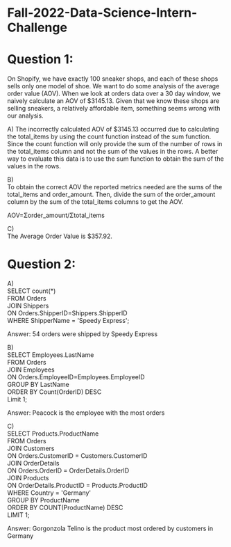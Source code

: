 # Fall-2022-Data-Science-Intern-Challenge

# Question 1:
On Shopify, we have exactly 100 sneaker shops, and each of these shops sells only one model of shoe. We want to do some analysis of the average order value (AOV). When we look at orders data over a 30 day window, we naively calculate an AOV of $3145.13. Given that we know these shops are selling sneakers, a relatively affordable item, something seems wrong with our analysis. 

A)
The incorrectly calculated AOV of $3145.13 occurred due to calculating the total_items by using the count function instead of the sum function. Since the count function will only provide the sum of the number of rows in the total_items column and not the sum of the values in the rows. A better way to evaluate this data is to use the sum function to obtain the sum of the values in the rows.

B)    	
To obtain the correct AOV the reported metrics needed are the sums of the total_items and order_amount. Then, divide the sum of the order_amount column by the sum of the total_items columns to get the AOV.

AOV=Σorder_amount/Σtotal_items

C)    	
The Average Order Value is $357.92.

# Question 2: 

A)  
SELECT count(*)  
FROM Orders  
JOIN Shippers   
ON Orders.ShipperID=Shippers.ShipperID  
WHERE ShipperName = 'Speedy Express';  

Answer: 54 orders were shipped by Speedy Express  

B)  
SELECT Employees.LastName   
FROM Orders   
JOIN Employees   
ON Orders.EmployeeID=Employees.EmployeeID   
GROUP BY LastName   
ORDER BY Count(OrderID) DESC  
Limit 1;

Answer: Peacock is the employee with the most orders

C)  
SELECT Products.ProductName   
FROM Orders   
JOIN Customers   
ON Orders.CustomerID = Customers.CustomerID   
JOIN OrderDetails   
ON Orders.OrderID = OrderDetails.OrderID   
JOIN Products   
ON OrderDetails.ProductID = Products.ProductID   
WHERE Country = 'Germany'   
GROUP BY ProductName   
ORDER BY COUNT(ProductName) DESC   
LIMIT 1;

Answer: Gorgonzola Telino is the product most ordered by customers in Germany




